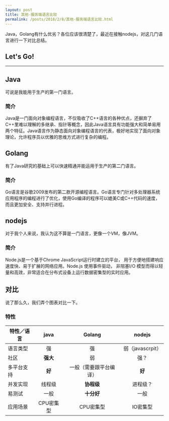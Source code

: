 ```yaml
---
layout: post
title: 其他-服务端语言比较
permalink: /posts/2018/2/8/其他-服务端语言比较.html
---
```


Java，Golang有什么优劣？各位应该很清楚了，最近在接触nodejs，对这几门语言进行一下对比总结。

## Let's Go!
-----

## Java

可说是我能用于生产的第一门语言。

### 简介

Java是一门面向对象编程语言，不仅吸收了C++语言的各种优点，还摒弃了C++里难以理解的多继承、指针等概念，因此Java语言具有功能强大和简单易用两个特征。Java语言作为静态面向对象编程语言的代表，极好地实现了面向对象理论，允许程序员以优雅的思维方式进行复杂的编程。

## Golang

有了Java研究的基础上可以快速精通并能运用于生产的第二门语言。

### 简介

Go语言是谷歌2009发布的第二款开源编程语言。Go语言专门针对多处理器系统应用程序的编程进行了优化，使用Go编译的程序可以媲美C或C++代码的速度，而且更加安全、支持并行进程。

## nodejs

对于我个人来说，我认为这不算是一门语言，更像一个VM，像JVM。

### 简介 

Node.js是一个基于Chrome JavaScript运行时建立的平台， 用于方便地搭建响应速度快、易于扩展的网络应用。Node.js 使用事件驱动， 非阻塞I/O 模型而得以轻量和高效，非常适合在分布式设备上运行数据密集型的实时应用。

## 对比

说了那么久，我们弄个图表对比一下。

### 特性

| 特性／语言        | java    |  Golang  | nodejs|
| --------   | :-----:   | :----: |:----: |
| 语言类型        | 强      |   强    |弱（javascrpit）|
| 社区        | **强大**      |   弱    |强？|
| 多平台支持        | **好**      |   一般（需要跟平台编译）    |**好**|
| 并发实现        | 线程级      |   **协程级**    |进程级？|
| 易测试        |  一般     |   **十分好**    |一般 |
| 应用场景        | CPU密集型      |   CPU密集型    |IO密集型|
